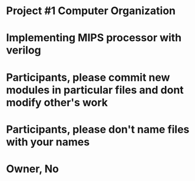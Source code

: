 # Project #1 Computer Organization 
# Implementing MIPS processor with verilog
# Participants, please commit new modules in particular files and dont modify other's work
# Participants, please don't name files with your names
# Owner,  No
